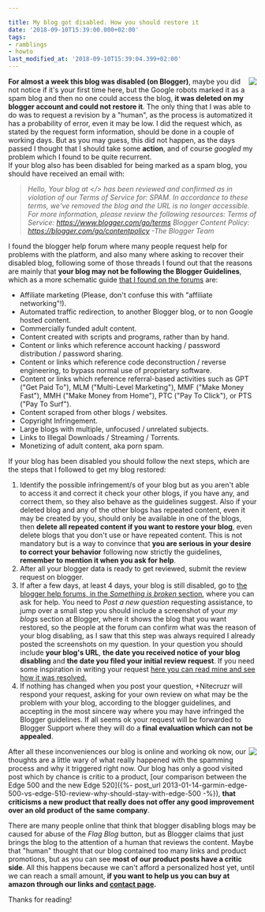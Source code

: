 ```yaml
---

title: My blog got disabled. How you should restore it
date: '2018-09-10T15:39:00.000+02:00'
tags:
- ramblings
- howto
last_modified_at: '2018-09-10T15:39:04.399+02:00'
---
```


<a href='{{ site.constants.wsib }}/spam'><img style="float: right;" src="https://i.imgur.com/uPjzkRU.jpg"></a>

**For almost a week this blog was disabled (on Blogger)**, maybe you did not notice if it's your first time here, but the Google robots marked it as a spam blog and then no one could access the blog, **it was deleted on my blogger account and could not restore it**. The only thing that I was able to do was to request a revision by a "human", as the process is automatized it has a probability of error, even it may be low. I did the request which, as stated by the request form information, should be done in a couple of working days. But as you may guess, this did not happen, as the days passed I thought that I should take some **action**, and of course _googled_ my problem which I found to be quite recurrent.  
If your blog also has been disabled for being marked as a spam blog, you should have received an email with:  

> _Hello, Your blog at </> has been reviewed and confirmed as in violation of our Terms of Service for: SPAM. In accordance to these terms, we've removed the blog and the URL is no longer accessible. For more information, please review the following resources: Terms of Service: <https://www.blogger.com/go/terms> Blogger Content Policy: <https://blogger.com/go/contentpolicy> -The Blogger Team_

I found the blogger help forum where many people request help for problems with the platform, and also many where asking to recover their disabled blog, following some of those threads I found out that the reasons are mainly that **your blog may not be following the Blogger Guidelines**, which as a more schematic guide [that I found on the forums](https://productforums.google.com/forum/?hl=en&fromgroups=#!category-topic/blogger/something-is-broken/hD3y-luVMdg%5B1-25-true%5D) are:  

* Affiliate marketing (Please, don't confuse this with "affiliate networking"!).
* Automated traffic redirection, to another Blogger blog, or to non Google hosted content.
* Commercially funded adult content.
* Content created with scripts and programs, rather than by hand.
* Content or links which reference account hacking / password distribution / password sharing.
* Content or links which reference code deconstruction / reverse engineering, to bypass normal use of proprietary software.
* Content or links which reference referral-based activities such as GPT ("Get Paid To"), MLM ("Multi-Level Marketing"), MMF ("Make Money Fast"), MMH ("Make Money from Home"), PTC ("Pay To Click"), or PTS ("Pay To Surf").
* Content scraped from other blogs / websites.
* Copyright Infringement.
* Large blogs with multiple, unfocused / unrelated subjects.
* Links to Illegal Downloads / Streaming / Torrents.
* Monetizing of adult content, aka porn spam.

If your blog has been disabled you should follow the next steps, which are the steps that I followed to get my blog restored:  

1. Identify the possible infringement/s of your blog but as you aren't able to access it and correct it check your other blogs, if you have any, and correct them, so they also behave as the guidelines suggest. Also if your deleted blog and any of the other blogs has repeated content, even it may be created by you, should only be available in one of the blogs, then **delete all repeated content if you want to restore your blog**, even delete blogs that you don't use or have repeated content. This is not mandatory but is a way to convince that **you are serious in your desire to correct your behavior** following now strictly the guidelines, **remember to mention it when you ask for help**.
2. After all your blogger data is ready to get reviewed, submit the review request on blogger.
3. If after a few days, at least 4 days, your blog is still disabled, go to [the blogger help forums, in the _Something is broken_ section](https://productforums.google.com/forum/#!categories/blogger/something-is-broken), where you can ask for help. You need to _Post a new question_ requesting assistance, to jump over a small step you should include a screenshot of your _my blogs_ section at Blogger, where it shows the blog that you want restored, so the people at the forum can confirm what was the reason of your blog disabling, as I saw that this step was always required I already posted the screenshots on my question.
In your question you should include **your blog's URL**, **the date you received notice of your blog disabling** and **the date you filed your initial review request**. If you need some inspiration in writing your request [here you can read mine and see how it was resolved.](https://productforums.google.com/forum/#!msg/blogger/35ozDAoNX7g/XniQntMG5_sJ)  
4. If nothing has changed when you post your question, +Nitecruzr will respond your request, asking for your own review on what may be the problem with your blog, according to the blogger guidelines, and accepting in the most sincere way where you may have infringed the Blogger guidelines. If all seems ok your request will be forwarded to Blogger Support where they will do a **final evaluation which can not be appealed**.

<a href='post_url 2022-12-28-garmin-edge-530-facts-consider-before-buying'><img style="float: right;" src="https://i.imgur.com/xNrkIWG.png"></a>

After all these inconveniences our blog is online and working ok now, our thoughts are a little wary of what really happened with the spamming process and why it triggered right now. Our blog has only a good visited post which by chance is critic to a product, [our comparison between the Edge 500 and the new Edge 520]({%- post_url 2013-01-14-garmin-edge-500-vs-edge-510-review-why-should-stay-with-edge-500 -%}), **that criticisms a new product that really does not offer any good improvement over an old product of the same company**.  
  
There are many people online that think that blogger disabling blogs may be caused for abuse of the _Flag Blog_ button, but as Blogger claims that just brings the blog to the attention of a human that reviews the content. Maybe that "human" thought that our blog contained too many links and product promotions, but as you can see **most of our product posts have a critic side**. All this happens because we can't afford a personalized host yet, until we can reach a small amount, **if you want to help us you can buy at amazon through our links and [contact page](/contact.html).**  
  
Thanks for reading!

